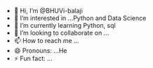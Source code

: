 - 👋 Hi, I’m @BHUVi-balaji
- 👀 I’m interested in ...Python and Data Science
- 🌱 I’m currently learning Python, sql
- 💞️ I’m looking to collaborate on ...
- 📫 How to reach me ...
- 😄 Pronouns: ...He
- ⚡ Fun fact: ...

<!---
BHUVi-balaji/BHUVi-balaji is a ✨ special ✨ repository because its `README.md` (this file) appears on your GitHub profile.
You can click the Preview link to take a look at your changes.
--->
